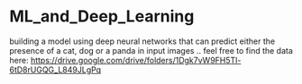 # ML_and_Deep_Learning
building a model using deep neural networks that can predict either the presence of a cat, dog or a panda in input images
.. feel free to find the data here:
https://drive.google.com/drive/folders/1Dgk7vW9FH5Tl-6tD8rUGQG_L849JLgPq
